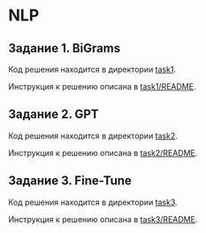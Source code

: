 # NLP

## Задание 1. BiGrams

Код решения находится в директории [task1](./task1/).

Инструкция к решению описана в [task1/README](./task1/README.md).

## Задание 2. GPT

Код решения находится в директории [task2](./task2/).

Инструкция к решению описана в [task2/README](./task2/README.md).

## Задание 3. Fine-Tune

Код решения находится в директории [task3](./task3/).

Инструкция к решению описана в [task3/README](./task3/README.md).
